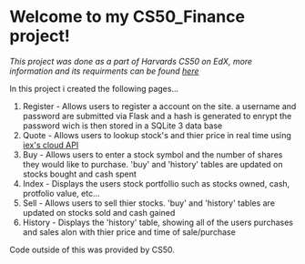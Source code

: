 <h1> Welcome to my CS50_Finance project! </h1>

*This project was done as a part of Harvards CS50 on EdX, more information and its requirments can be found [here](https://cs50.harvard.edu/x/2021/psets/9/finance/)*

In this project i created the following pages...

1. Register - Allows users to register a account on the site. a username and password are submitted via Flask and a hash is generated to enrypt the password wich is then stored in a SQLite 3 data base
2. Quote - Allows users to lookup stock's and thier price in real time using [iex's cloud API](https://iexcloud.io/)
3. Buy - Allows users to enter a stock symbol and the number of shares they would like to purchase. 'buy' and 'history' tables are updated on stocks bought and cash spent
4. Index - Displays the users stock portfollio such as stocks owned, cash, protfolio value, etc...
5. Sell - Allows users to sell thier stocks. 'buy' and 'history' tables are updated on stocks sold and cash gained
6. History - Displays the 'history' table, showing all of the users purchases and sales alon with thier price and time of sale/purchase

Code outside of this was provided by CS50.
